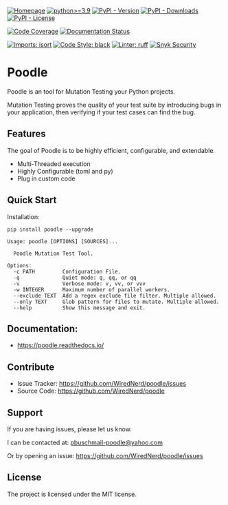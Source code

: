 [![Homepage](https://img.shields.io/badge/Homepage-github-white)](https://github.com/WiredNerd/poodle)
[![python>=3.9](https://img.shields.io/badge/python->=3.9-orange)](https://pypi.org/project/poodle)
[![PyPI - Version](https://img.shields.io/pypi/v/poodle)](https://pypi.org/project/poodle)
[![PyPI - Downloads](https://img.shields.io/pypi/dm/poodle)](https://pypi.org/project/poodle)
[![PyPI - License](https://img.shields.io/pypi/l/poodle)](https://github.com/WiredNerd/poodle/blob/main/LICENSE)


[![Code Coverage](https://img.shields.io/badge/dynamic/json?url=https%3A%2F%2Fraw.githubusercontent.com%2FWiredNerd%2Fpoodle%2Fmain%2Fcode-coverage.json&query=%24.totals.percent_covered_display&suffix=%25&label=Code%20Coverage&color=teal)](https://pytest-cov.readthedocs.io)
[![Documentation Status](https://readthedocs.org/projects/poodle/badge/?version=latest)](https://poodle.readthedocs.io/)
<!-- [![Mutation Coverage](https://img.shields.io/badge/dynamic/xml?url=https%3A%2F%2Fraw.githubusercontent.com%2FWiredNerd%2Fpoodle%2Fmain%2Fmutation-testing-report.xml&query=round((%2F%2Ftestsuites%5B1%5D%2F%40tests%20-%20%2F%2Ftestsuites%5B1%5D%2F%40disabled%20-%20%2F%2Ftestsuites%5B1%5D%2F%40failures%20-%20%2F%2Ftestsuites%5B1%5D%2F%40errors)div(%2F%2Ftestsuites%5B1%5D%2F%40tests%20-%20%2F%2Ftestsuites%5B1%5D%2F%40disabled)*100)&suffix=%25&label=Mutation%20Coverage&color=orange)](https://mutmut.readthedocs.io/) --> 

[![Imports: isort](https://img.shields.io/badge/%20imports-isort-%231674b1?style=flat&labelColor=ef8336)](https://pycqa.github.io/isort/)
[![Code Style: black](https://img.shields.io/badge/Code_Style-Black-black)](https://black.readthedocs.io)
[![Linter: ruff](https://img.shields.io/badge/Linter-ruff-purple)](https://beta.ruff.rs/docs/)
[![Snyk Security](https://img.shields.io/badge/Snyk%20Security-monitored-FF66FF)](https://snyk.io/)

# Poodle

Poodle is an tool for Mutation Testing your Python projects.

Mutation Testing proves the quality of your test suite by introducing bugs in your application, then verifying if your test cases can find the bug.

## Features

The goal of Poodle is to be highly efficient, configurable, and extendable.

* Multi-Threaded execution
* Highly Configurable (toml and py)
* Plug in custom code

## Quick Start

Installation:

```
pip install poodle --upgrade
```

```
Usage: poodle [OPTIONS] [SOURCES]...

  Poodle Mutation Test Tool.

Options:
  -c PATH         Configuration File.
  -q              Quiet mode: q, qq, or qq
  -v              Verbose mode: v, vv, or vvv
  -w INTEGER      Maximum number of parallel workers.
  --exclude TEXT  Add a regex exclude file filter. Multiple allowed.
  --only TEXT     Glob pattern for files to mutate. Multiple allowed.
  --help          Show this message and exit.
```

## Documentation:

- https://poodle.readthedocs.io/

## Contribute

- Issue Tracker: https://github.com/WiredNerd/poodle/issues
- Source Code: https://github.com/WiredNerd/poodle

## Support

If you are having issues, please let us know.

I can be contacted at: pbuschmail-poodle@yahoo.com

Or by opening an issue: https://github.com/WiredNerd/poodle/issues

## License

The project is licensed under the MIT license.